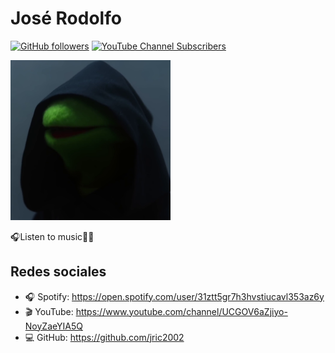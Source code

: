 # José Rodolfo
<!-- [![Twitter Follow](https://img.shields.io/twitter/follow/jric2002?style=social)](https://twitter.com/jric2002) -->
[![GitHub followers](https://img.shields.io/github/followers/jric2002?label=Jos%C3%A9%20Rodolfo&style=social)](https://github.com/jric2002)
[![YouTube Channel Subscribers](https://img.shields.io/youtube/channel/subscribers/UCGOV6aZjiyo-NoyZaeYIA5Q?style=social)](https://www.youtube.com/channel/UCGOV6aZjiyo-NoyZaeYIA5Q)
<!-- ![Avatar](./Avatars/Space.jpg) -->
<img src="./Avatars/dark-kermit-muppets-1080x1080.png" width="256px" alt="Dark Kermit"/>

<!-- Hola 👋, mi nombre es José Rodolfo.  
💻C++ | JavaScript | Bash📡   -->
🎧Listen to music💚🚀

## Redes sociales
<!-- * 🐦 Twitter: https://twitter.com/jric2002 -->
* 🎧 Spotify: https://open.spotify.com/user/31ztt5gr7h3hvstiucavl353az6y
* 🎬 YouTube: https://www.youtube.com/channel/UCGOV6aZjiyo-NoyZaeYIA5Q
* 💻 GitHub: https://github.com/jric2002
<!-- * 🚀 Telegram: https://t.me/jric2002 -->
<!-- * 💻 GitLab: https://gitlab.com/jric2002
* 💻 LinkedIn: https://pe.linkedin.com/in/jric2002 -->

<!--
**jric2002/jric2002** is a ✨ _special_ ✨ repository because its `README.md` (this file) appears on your GitHub profile.

Here are some ideas to get you started:

- 🔭 I’m currently working on ...
- 🌱 I’m currently learning ...
- 👯 I’m looking to collaborate on ...
- 🤔 I’m looking for help with ...
- 💬 Ask me about ...
- 📫 How to reach me: ...
- 😄 Pronouns: ...
- ⚡ Fun fact: ...
-->